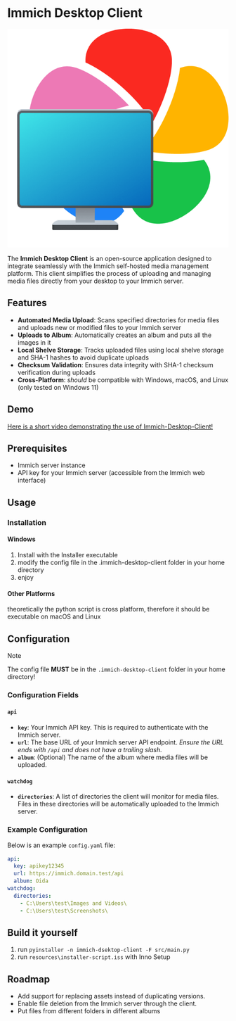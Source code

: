 # Immich Desktop Client

<p align="center">
  <img src="resources/icon.png" title="Icon of the Immich Desktop Client Application" alt="The Immich Logo behind a monitor">
</p>

The **Immich Desktop Client** is an open-source application designed to integrate seamlessly with the Immich self-hosted
media management platform. This client simplifies the process of uploading and managing media files directly from your
desktop to your Immich server.

## Features

- **Automated Media Upload**: Scans specified directories for media files and uploads new or modified files to your
  Immich server
- **Uploads to Album**: Automatically creates an album and puts all the images in it
- **Local Shelve Storage**: Tracks uploaded files using local shelve storage and SHA-1 hashes to avoid duplicate uploads
- **Checksum Validation**: Ensures data integrity with SHA-1 checksum verification during uploads
- **Cross-Platform**: _should_ be compatible with Windows, macOS, and Linux (only tested on Windows 11)

## Demo

<a href="resources/Demo-Video.mp4">Here is a short video demonstrating the use of Immich-Desktop-Client!</a>

## Prerequisites

- Immich server instance
- API key for your Immich server (accessible from the Immich web interface)

## Usage

### Installation

#### Windows

1. Install with the Installer executable
2. modify the config file in the .immich-desktop-client folder in your home directory
3. enjoy

#### Other Platforms

theoretically the python script is cross platform, therefore it should be executable on macOS and Linux

## Configuration

> [!NOTE]
> The config file __MUST__ be in the `.immich-desktop-client` folder in your home directory!

### Configuration Fields

#### `api`

- **`key`**: Your Immich API key. This is required to authenticate with the Immich server.
- **`url`**: The base URL of your Immich server API endpoint. _Ensure the URL ends with `/api` and does not have a
  trailing slash._
- **`album`**: (Optional) The name of the album where media files will be uploaded.

#### `watchdog`

- **`directories`**: A list of directories the client will monitor for media files. Files in these directories will be
  automatically uploaded to the Immich server.

### Example Configuration

Below is an example `config.yaml` file:

````yaml
api:
  key: apikey12345
  url: https://immich.domain.test/api
  album: Oida
watchdog:
  directories:
    - C:\Users\test\Images and Videos\
    - C:\Users\test\Screenshots\

````

## Build it yourself

1. run ``pyinstaller -n immich-dsektop-client -F src/main.py``
2. run ``resources\installer-script.iss`` with Inno Setup

## Roadmap

- Add support for replacing assets instead of duplicating versions.
- Enable file deletion from the Immich server through the client.
- Put files from different folders in different albums
